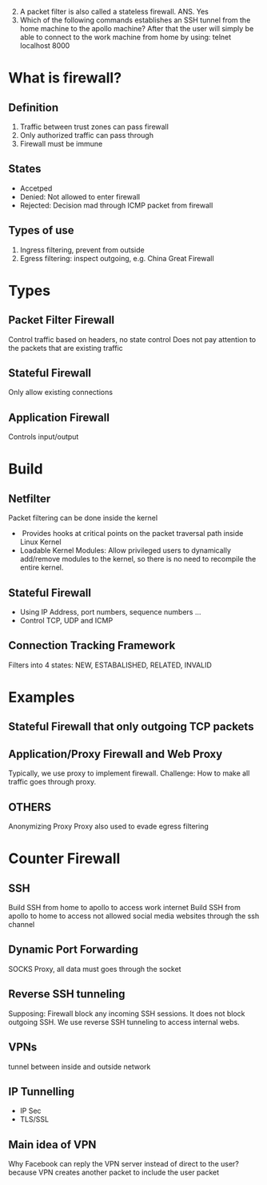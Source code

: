 
2. A packet filter is also called a stateless firewall. ANS. Yes
3. Which of the following commands establishes an SSH tunnel from the home machine to the apollo machine? After that the user will simply be able to connect to the work machine from home by using: telnet localhost 8000

# What is firewall? 
## Definition
1. Traffic between trust zones can pass firewall
2. Only authorized traffic can pass through
3. Firewall must be immune
## States
- Accetped
- Denied: Not allowed to enter firewall
- Rejected: Decision mad through ICMP packet from firewall
## Types of use
1. Ingress filtering, prevent from outside
2. Egress filtering: inspect outgoing, e.g. China Great Firewall
# Types
## Packet Filter Firewall
Control traffic based on headers, no state control
Does not pay attention to the packets that are  existing traffic
## Stateful Firewall
Only allow existing connections
## Application Firewall
Controls input/output
# Build
## Netfilter
Packet filtering can be done inside the kernel
-  Provides hooks at critical points on the packet traversal path inside Linux Kernel
- Loadable Kernel Modules: Allow privileged users to dynamically add/remove modules to the kernel, so there is no need to recompile the entire kernel.

## Stateful Firewall
- Using IP Address, port numbers, sequence numbers ...
- Control TCP, UDP and ICMP
## Connection Tracking Framework
Filters into 4 states: NEW, ESTABALISHED, RELATED, INVALID

# Examples
## Stateful Firewall that only outgoing TCP packets
## Application/Proxy Firewall and Web Proxy
Typically, we use proxy to implement firewall. 
Challenge: How to make all traffic goes through proxy. 
## OTHERS

Anonymizing Proxy
Proxy also used to evade egress filtering

# Counter Firewall
## SSH 
Build SSH from home to apollo to access work internet
Build SSH from apollo to home to access not allowed social media websites through the ssh channel

## Dynamic Port Forwarding
SOCKS Proxy, all data must goes through the socket
## Reverse SSH tunneling
Supposing: 
Firewall block any incoming SSH sessions. 
It does not block outgoing SSH. 
We use reverse SSH tunneling to access internal webs. 

## VPNs
tunnel between inside and outside network

## IP Tunnelling
- IP Sec
- TLS/SSL
## Main idea of VPN
Why Facebook can reply the VPN server instead of direct to the user? 
because VPN creates another packet to include the user packet
